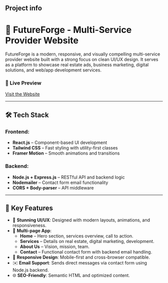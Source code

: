 ## Project info
# 🚀 FutureForge - Multi-Service Provider Website

FutureForge is a modern, responsive, and visually compelling multi-service provider website built with a strong focus on clean UI/UX design. It serves as a platform to showcase real estate ads, business marketing, digital solutions, and web/app development services.

### 🔗 Live Preview
[Visit the Website](https://futureforgefrontend.onrender.com)

---

## 🛠 Tech Stack

### Frontend:
- **React.js** – Component-based UI development
- **Tailwind CSS** – Fast styling with utility-first classes
- **Framer Motion** – Smooth animations and transitions

### Backend:
- **Node.js + Express.js** – RESTful API and backend logic
- **Nodemailer** – Contact form email functionality
- **CORS + Body-parser** – API middleware

---

## 🌟 Key Features

- 🎨 **Stunning UI/UX**: Designed with modern layouts, animations, and responsiveness.
- 📄 **Multi-page App**:
  - **Home** – Hero section, services overview, call to action.
  - **Services** – Details on real estate, digital marketing, development.
  - **About Us** – Vision, mission, team.
  - **Contact** – Functional contact form with backend email handling.
- 📱 **Responsive Design**: Mobile-first and cross-browser compatible.
- ✉️ **Email Support**: Sends direct messages via contact form using Node.js backend.
- 🌐 **SEO-Friendly**: Semantic HTML and optimized content.
